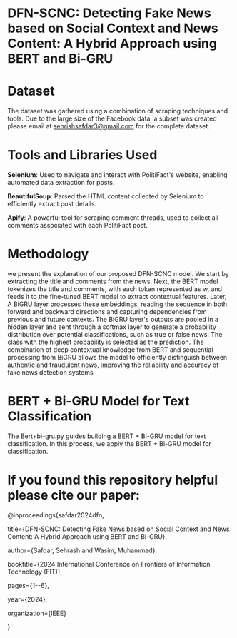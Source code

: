 # DFN-SCNC: Detecting Fake News based on Social Context and News Content: A Hybrid Approach using BERT and Bi-GRU



# Dataset

The dataset was gathered using a combination of scraping techniques and tools. Due to the large size of the Facebook data,
a subset was created please email at sehrishsafdar3@gmail.com for the complete dataset.


# Tools and Libraries Used


**Selenium**: Used to navigate and interact with PolitiFact's website, enabling automated data extraction for posts.

**BeautifulSoup**: Parsed the HTML content collected by Selenium to efficiently extract post details.

**Apify**: A powerful tool for scraping comment threads, used to collect all comments associated with each PolitiFact post.


# Methodology


we present the explanation of our proposed DFN-SCNC model. We start by extracting the title and comments from the news.
Next, the BERT model tokenizes the title and comments, with each token represented as w, and feeds it to the fine-tuned
BERT model to extract contextual features. Later, A BiGRU layer processes these embeddings, reading the sequence in both
forward and backward directions and capturing dependencies from previous and future contexts. The BiGRU layer's outputs
are pooled in a hidden layer and sent through a softmax layer to generate a probability distribution over potential
classifications, such as true or false news. The class with the highest probability is selected as the prediction.
The combination of deep contextual knowledge from BERT and sequential processing from BiGRU allows the model to 
efficiently distinguish between authentic and fraudulent news, improving the reliability and accuracy of fake news detection systems



# BERT + Bi-GRU Model for Text Classification


The Bert+bi-gru.py guides building a BERT + Bi-GRU model for text classification.
In this process, we apply the BERT + Bi-GRU model for classification.
# If you found this repository helpful please cite our paper:
@inproceedings{safdar2024dfn,

  title={DFN-SCNC: Detecting Fake News based on Social Context and News Content: A Hybrid Approach using BERT and Bi-GRU},
  
  author={Safdar, Sehrash and Wasim, Muhammad},
  
  booktitle={2024 International Conference on Frontiers of Information Technology (FIT)},
  
  pages={1--6},
  
  year={2024},
  
  organization={IEEE}
  
}






